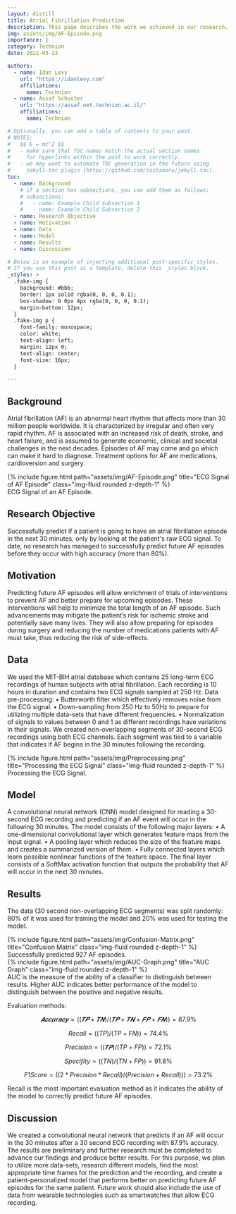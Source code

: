 ```yaml
---
layout: distill
title: Atrial Fibrillation Prediction
description: This page describes the work we achieved in our research.
img: assets/img/AF-Episode.png
importance: 1
category: Technion
date: 2022-03-23

authors:
  - name: Idan Levy
    url: "https://idanlevy.com"
    affiliations:
      name: Technion
  - name: Assaf Schuster
    url: "https://assaf.net.technion.ac.il/"
    affiliations:
      name: Technion

# Optionally, you can add a table of contents to your post.
# NOTES:
#   $$ E = mc^2 $$
#   - make sure that TOC names match the actual section names
#     for hyperlinks within the post to work correctly.
#   - we may want to automate TOC generation in the future using
#     jekyll-toc plugin (https://github.com/toshimaru/jekyll-toc).
toc:
  - name: Background
    # if a section has subsections, you can add them as follows:
    # subsections:
    #   - name: Example Child Subsection 1
    #   - name: Example Child Subsection 2
  - name: Research Objective
  - name: Motivation
  - name: Data
  - name: Model
  - name: Results
  - name: Discussion

# Below is an example of injecting additional post-specific styles.
# If you use this post as a template, delete this _styles block.
_styles: >
  .fake-img {
    background: #bbb;
    border: 1px solid rgba(0, 0, 0, 0.1);
    box-shadow: 0 0px 4px rgba(0, 0, 0, 0.1);
    margin-bottom: 12px;
  }
  .fake-img p {
    font-family: monospace;
    color: white;
    text-align: left;
    margin: 12px 0;
    text-align: center;
    font-size: 16px;
  }

---
```


## Background

Atrial fibrillation (AF) is an abnormal heart rhythm that affects more than 30 million
people worldwide. It is characterized by irregular and often very rapid rhythm.
AF is associated with an increased risk of death, stroke, and heart failure, and is
assumed to generate economic, clinical and societal challenges in the next decades.
Episodes of AF may come and go which can make it hard to diagnose. Treatment
options for AF are medications, cardioversion and surgery.

<div class="row">
    <div class="col-sm mt-3 mt-md-0">
        {% include figure.html path="assets/img/AF-Episode.png" title="ECG Signal of AF Episode" class="img-fluid rounded z-depth-1" %}
    </div>
</div>
<div class="caption">
    ECG Signal of an AF Episode.
</div>

## Research Objective

Successfully predict if a patient is going to have an atrial fibrillation episode in the
next 30 minutes, only by looking at the patient's raw ECG signal.
To date, no research has managed to successfully predict future AF episodes before
they occur with high accuracy (more than 80%).

## Motivation

Predicting future AF episodes will allow enrichment of trials of interventions to
prevent AF and better prepare for upcoming episodes. These interventions will help
to minimize the total length of an AF episode.
Such advancements may mitigate the patient’s risk for ischemic stroke and
potentially save many lives. They will also allow preparing for episodes during
surgery and reducing the number of medications patients with AF must take, thus
reducing the risk of side-effects.

## Data

We used the MIT-BIH atrial database which contains 25 long-term ECG recordings of
human subjects with atrial fibrillation. Each recording is 10 hours in duration and
contains two ECG signals sampled at 250 Hz.
Data pre-processing:
    • Butterworth filter which effectively removes noise from the ECG signal.
    • Down-sampling from 250 Hz to 50Hz to prepare for utilizing multiple data-sets
    that have different frequencies.
    • Normalization of signals to values between 0 and 1 as different recordings have
    variations in their signals.
We created non-overlapping segments of 30-second ECG recordings using both ECG
channels. Each segment was tied to a variable that indicates if AF begins in the 30
minutes following the recording.

<div class="row">
    <div class="col-sm mt-3 mt-md-0">
        {% include figure.html path="assets/img/Preprocessing.png" title="Processing the ECG Signal" class="img-fluid rounded z-depth-1" %}
    </div>
</div>
<div class="caption">
    Processing the ECG Signal.
</div>

## Model

A convolutional neural network (CNN) model designed for reading a 30-second ECG
recording and predicting if an AF event will occur in the following 30 minutes.
The model consists of the following major layers:
• A one-dimensional convolutional layer which generates feature maps from the
input signal.
• A pooling layer which reduces the size of the feature maps and creates a
summarized version of them.
• Fully connected layers which learn possible nonlinear functions of the feature
space.
The final layer consists of a SoftMax activation function that outputs the probability
that AF will occur in the next 30 minutes.

## Results

The data (30 second non-overlapping ECG segments) was split randomly: 80% of it
was used for training the model and 20% was used for testing the model.

<div class="row">
    <div class="col-sm mt-3 mt-md-0">
        {% include figure.html path="assets/img/Confusion-Matrix.png" title="Confusion Matrix" class="img-fluid rounded z-depth-1" %}
    </div>
</div>
<div class="caption">
    Successfully predicted 927 AF episodes.
</div>


<div class="row">
    <div class="col-sm mt-3 mt-md-0">
        {% include figure.html path="assets/img/AUC-Graph.png" title="AUC Graph" class="img-fluid rounded z-depth-1" %}
    </div>
</div>
<div class="caption">
    AUC is the measure of the ability of a classifier to distinguish between results.
    Higher AUC indicates better performance of the model to distinguish between the
    positive and negative results.
</div>

Evaluation methods:

$$𝑨𝒄𝒄𝒖𝒓𝒂𝒄𝒚 = ((𝑻𝑷 + 𝑻𝑵) / (𝑻𝑷 + 𝑻𝑵 + 𝑭𝑷 + 𝑭𝑵)) = 87.9\% $$

$$Recall = ((TP) / (TP + FN)) = 74.4\% $$

$$Precision = ((𝑻𝑷) / (TP + FP)) = 72.1\% $$

$$Specifity = ((TN) / (TN + FP)) = 91.8\% $$

$$F1  Score = ((2*Precision*Recall) / (Precision + Recall))) = 73.2\% $$

Recall is the most important evaluation method as it indicates the ability of the
model to correctly predict future AF episodes.

## Discussion

We created a convolutional neural network that predicts if an AF will occur in the 30
minutes after a 30 second ECG recording with 87.9% accuracy. The results are
preliminary and further research must be completed to advance our findings and
produce better results.
For this purpose, we plan to utilize more data-sets, research different models, find
the most appropriate time frames for the prediction and the recording, and create a
patient-personalized model that performs better on predicting future AF episodes
for the same patient.
Future work should also include the use of data from wearable technologies such as
smartwatches that allow ECG recording.

